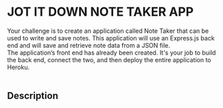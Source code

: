 # JOT IT DOWN NOTE TAKER APP
Your challenge is to create an application called Note Taker that can be used to write and save notes. This application will use an Express.js back end and will save and retrieve note data from a JSON file.<br>
The application’s front end has already been created. It's your job to build the back end, connect the two, and then deploy the entire application to Heroku.<br><br>

## Description
